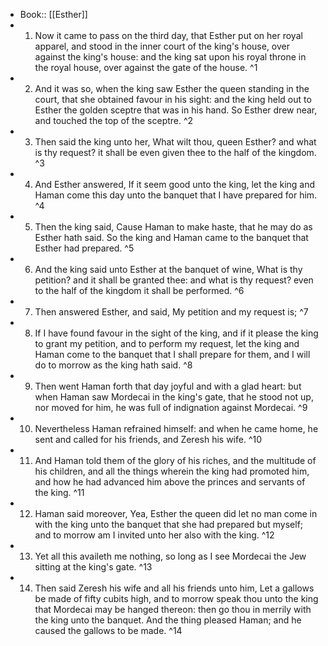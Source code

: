 - Book:: [[Esther]]
- 1. Now it came to pass on the third day, that Esther put on her royal apparel, and stood in the inner court of the king's house, over against the king's house: and the king sat upon his royal throne in the royal house, over against the gate of the house. ^1
- 2. And it was so, when the king saw Esther the queen standing in the court, that she obtained favour in his sight: and the king held out to Esther the golden sceptre that was in his hand. So Esther drew near, and touched the top of the sceptre. ^2
- 3. Then said the king unto her, What wilt thou, queen Esther? and what is thy request? it shall be even given thee to the half of the kingdom. ^3
- 4. And Esther answered, If it seem good unto the king, let the king and Haman come this day unto the banquet that I have prepared for him. ^4
- 5. Then the king said, Cause Haman to make haste, that he may do as Esther hath said. So the king and Haman came to the banquet that Esther had prepared. ^5
- 6. And the king said unto Esther at the banquet of wine, What is thy petition? and it shall be granted thee: and what is thy request? even to the half of the kingdom it shall be performed. ^6
- 7. Then answered Esther, and said, My petition and my request is; ^7
- 8. If I have found favour in the sight of the king, and if it please the king to grant my petition, and to perform my request, let the king and Haman come to the banquet that I shall prepare for them, and I will do to morrow as the king hath said. ^8
- 9. Then went Haman forth that day joyful and with a glad heart: but when Haman saw Mordecai in the king's gate, that he stood not up, nor moved for him, he was full of indignation against Mordecai. ^9
- 10. Nevertheless Haman refrained himself: and when he came home, he sent and called for his friends, and Zeresh his wife. ^10
- 11. And Haman told them of the glory of his riches, and the multitude of his children, and all the things wherein the king had promoted him, and how he had advanced him above the princes and servants of the king. ^11
- 12. Haman said moreover, Yea, Esther the queen did let no man come in with the king unto the banquet that she had prepared but myself; and to morrow am I invited unto her also with the king. ^12
- 13. Yet all this availeth me nothing, so long as I see Mordecai the Jew sitting at the king's gate. ^13
- 14. Then said Zeresh his wife and all his friends unto him, Let a gallows be made of fifty cubits high, and to morrow speak thou unto the king that Mordecai may be hanged thereon: then go thou in merrily with the king unto the banquet. And the thing pleased Haman; and he caused the gallows to be made. ^14
